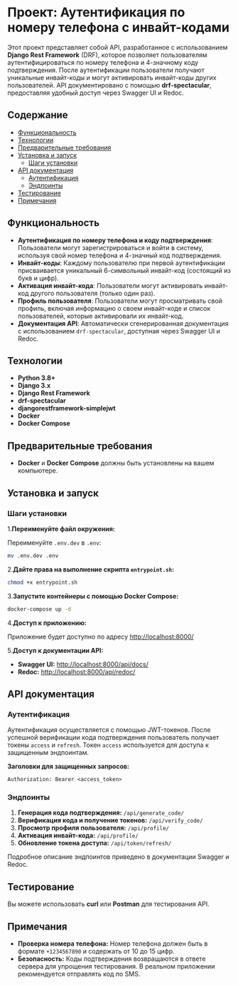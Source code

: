 # Проект: Аутентификация по номеру телефона с инвайт-кодами

Этот проект представляет собой API, разработанное с использованием **Django Rest Framework** (DRF), которое позволяет пользователям аутентифицироваться по номеру телефона и 4-значному коду подтверждения. После аутентификации пользователи получают уникальные инвайт-коды и могут активировать инвайт-коды других пользователей. API документировано с помощью **drf-spectacular**, предоставляя удобный доступ через Swagger UI и Redoc.

## Содержание

- [Функциональность](#функциональность)
- [Технологии](#технологии)
- [Предварительные требования](#предварительные-требования)
- [Установка и запуск](#установка-и-запуск)
  - [Шаги установки](#шаги-установки)
- [API документация](#api-документация)
  - [Аутентификация](#аутентификация)
  - [Эндпоинты](#эндпоинты)
- [Тестирование](#тестирование)
- [Примечания](#примечания)

## Функциональность

- **Аутентификация по номеру телефона и коду подтверждения**: Пользователи могут зарегистрироваться и войти в систему, используя свой номер телефона и 4-значный код подтверждения.
- **Инвайт-коды**: Каждому пользователю при первой аутентификации присваивается уникальный 6-символьный инвайт-код (состоящий из букв и цифр).
- **Активация инвайт-кода**: Пользователи могут активировать инвайт-код другого пользователя (только один раз).
- **Профиль пользователя**: Пользователи могут просматривать свой профиль, включая информацию о своем инвайт-коде и список пользователей, которые активировали их инвайт-код.
- **Документация API**: Автоматически сгенерированная документация с использованием `drf-spectacular`, доступная через Swagger UI и Redoc.

## Технологии

- **Python 3.8+**
- **Django 3.x**
- **Django Rest Framework**
- **drf-spectacular**
- **djangorestframework-simplejwt**
- **Docker**
- **Docker Compose**

## Предварительные требования

- **Docker** и **Docker Compose** должны быть установлены на вашем компьютере.

## Установка и запуск

### Шаги установки

1.**Переименуйте файл окружения:**

   Переименуйте `.env.dev` в `.env`:

   ```bash
   mv .env.dev .env
   ```

2.**Дайте права на выполнение скрипта `entrypoint.sh`:**

   ```bash
   chmod +x entrypoint.sh
   ```

3.**Запустите контейнеры с помощью Docker Compose:**

   ```bash
   docker-compose up -d
   ```

4.**Доступ к приложению:**

   Приложение будет доступно по адресу [http://localhost:8000/](http://localhost:8000/)

5.**Доступ к документации API:**

   - **Swagger UI:** [http://localhost:8000/api/docs/](http://localhost:8000/api/docs/)
   - **Redoc:** [http://localhost:8000/api/redoc/](http://localhost:8000/api/redoc/)

## API документация

### Аутентификация

Аутентификация осуществляется с помощью JWT-токенов. После успешной верификации кода подтверждения пользователь получает токены `access` и `refresh`. Токен `access` используется для доступа к защищенным эндпоинтам.

**Заголовки для защищенных запросов:**

```http
Authorization: Bearer <access_token>
```

### Эндпоинты

1. **Генерация кода подтверждения:** `/api/generate_code/`
2. **Верификация кода и получение токенов:** `/api/verify_code/`
3. **Просмотр профиля пользователя:** `/api/profile/`
4. **Активация инвайт-кода:** `/api/profile/`
5. **Обновление токена доступа:** `/api/token/refresh/`

Подробное описание эндпоинтов приведено в документации Swagger и Redoc.

## Тестирование

Вы можете использовать **curl** или **Postman** для тестирования API.

## Примечания

- **Проверка номера телефона:** Номер телефона должен быть в формате `+1234567890` и содержать от 10 до 15 цифр.
- **Безопасность:** Коды подтверждения возвращаются в ответе сервера для упрощения тестирования. В реальном приложении рекомендуется отправлять код по SMS.
